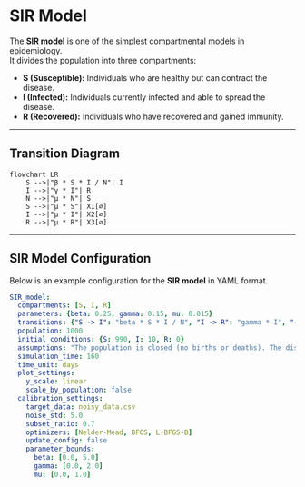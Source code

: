 # SIR Model

The **SIR model** is one of the simplest compartmental models in epidemiology.  
It divides the population into three compartments:  

- **S (Susceptible):** Individuals who are healthy but can contract the disease.  
- **I (Infected):** Individuals currently infected and able to spread the disease.  
- **R (Recovered):** Individuals who have recovered and gained immunity. 

---

## Transition Diagram

```mermaid
flowchart LR
    S -->|"β * S * I / N"| I
    I -->|"γ * I"| R
    N -->|"μ * N"| S
    S -->|"μ * S"| X1[∅]
    I -->|"μ * I"| X2[∅]
    R -->|"μ * R"| X3[∅]
```

---

## SIR Model Configuration

Below is an example configuration for the **SIR model** in YAML format.

```yaml
SIR_model:
  compartments: [S, I, R]
  parameters: {beta: 0.25, gamma: 0.15, mu: 0.015}
  transitions: {"S -> I": "beta * S * I / N", "I -> R": "gamma * I", "-> S": "mu * N", "S ->": "mu * S", "I ->": "mu * I", "R ->": "mu * R"}
  population: 1000
  initial_conditions: {S: 990, I: 10, R: 0}
  assumptions: "The population is closed (no births or deaths). The disease is transmitted through direct contact. Immunity is permanent after recovery."
  simulation_time: 160
  time_unit: days
  plot_settings:
    y_scale: linear
    scale_by_population: false
  calibration_settings:
    target_data: noisy_data.csv 
    noise_std: 5.0
    subset_ratio: 0.7
    optimizers: [Nelder-Mead, BFGS, L-BFGS-B]
    update_config: false
    parameter_bounds:
      beta: [0.0, 5.0]
      gamma: [0.0, 2.0]
      mu: [0.0, 1.0]
```